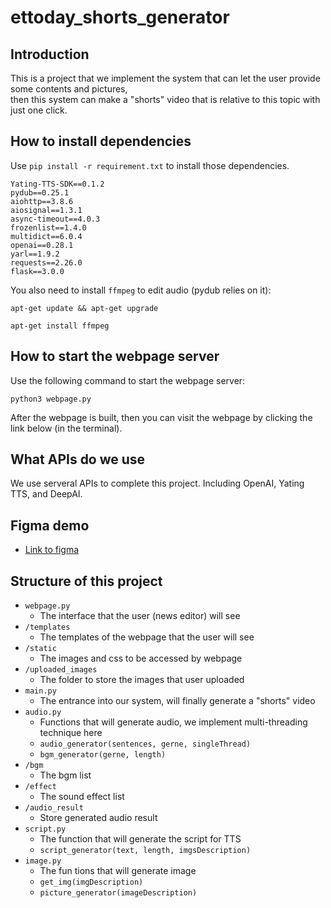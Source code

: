 # ettoday_shorts_generator

## Introduction

This is a project that we implement the system that can let the user provide some contents and pictures, \
then this system can make a "shorts" video that is relative to this topic with just one click.

## How to install dependencies

Use `pip install -r requirement.txt` to install those dependencies.

```
Yating-TTS-SDK==0.1.2
pydub==0.25.1
aiohttp==3.8.6 
aiosignal==1.3.1 
async-timeout==4.0.3 
frozenlist==1.4.0 
multidict==6.0.4 
openai==0.28.1 
yarl==1.9.2
requests==2.26.0
flask==3.0.0
```
You also need to install `ffmpeg` to edit audio (pydub relies on it):

```
apt-get update && apt-get upgrade
```
```
apt-get install ffmpeg
```
## How to start the webpage server
Use the following command to start the webpage server:
```
python3 webpage.py
```
After the webpage is built, then you can visit the webpage by clicking the link below (in the terminal).
## What APIs do we use
We use serveral APIs to complete this project. Including OpenAI, Yating TTS, and DeepAI.

## Figma demo
- [Link to figma](https://www.figma.com/proto/HLK0GkoBXcb1TxgsVoSn7R/ETtoday---draft3?type=design&node-id=0-1&scaling=scale-down&page-id=0%3A1&starting-point-node-id=210%3A193&show-proto-sidebar=1)
## Structure of this project
- `webpage.py`
    - The interface that the user (news editor) will see
- `/templates`
    - The templates of the webpage that the user will see
- `/static`
    - The images and css to be accessed by webpage
- `/uploaded_images`
    - The folder to store the images that user uploaded 
- `main.py`
    - The entrance into our system, will finally generate a "shorts" video
- `audio.py`
    - Functions that will generate audio, we implement multi-threading technique here
    - `audio_generator(sentences, gerne, singleThread)`
    - `bgm_generator(gerne, length)`
- `/bgm`
    - The bgm list
- `/effect`
    - The sound effect list
- `/audio_result`
    - Store generated audio result
- `script.py`
    - The function that will generate the script for TTS
    - `script_generator(text, length, imgsDescription)`
- `image.py`
    - The fun tions that will generate image
    - `get_img(imgDescription)`
    - `picture_generator(imageDescription)`

